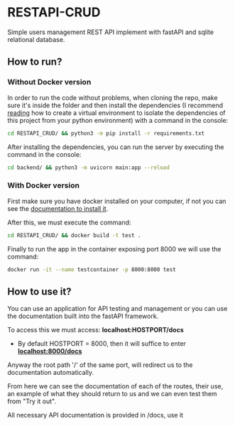 # RESTAPI-CRUD
Simple users management REST API implement with fastAPI and sqlite relational database. 

## How to run?

### Without Docker version

In order to run the code without problems, when cloning the repo, make sure it's inside the folder and then install the dependencies (I recommend [reading](https://docs.python.org/3/tutorial/venv.html) how to create a virtual environment to isolate the dependencies of this project from your python environment) with a command in the console:

```bash
cd RESTAPI_CRUD/ && python3 -m pip install -r requirements.txt
```

After installing the dependencies, you can run the server by executing the command in the console:

```bash
cd backend/ && python3 -m uvicorn main:app --reload
```

### With Docker version

First make sure you have docker installed on your computer, if not you can see the [documentation to install it](https://docs.docker.com/engine/install/).

After this, we must execute the command:

```bash
cd RESTAPI_CRUD/ && docker build -t test .
```

Finally to run the app in the container exposing port 8000 we will use the command:

```bash
docker run -it --name testcontainer -p 8000:8000 test
```

## How to use it?
You can use an application for API testing and management or you can use the documentation built into the fastAPI framework.

To access this we must access:
**localhost:HOSTPORT/docs**

- By default HOSTPORT = 8000, then it will suffice to enter [**localhost:8000/docs**](http://localhost:8000/docs)

Anyway the root path '/' of the same port, will redirect us to the documentation automatically.

From here we can see the documentation of each of the routes, their use, an example of what they should return to us and we can even test them from "Try it out".

All necessary API documentation is provided in /docs, use it